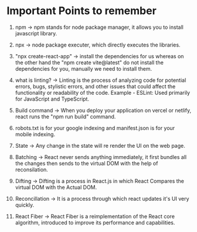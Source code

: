 # Important Points to remember

1. npm -> npm stands for node package manager, it allows you to install javascript library.

2. npx -> node package executer, which directly executes the libraries.

3. "npx create-react-app" -> install the dependencies for us whereas on the other hand the "npm create vite@latest" do not install the dependencies for you, manually we need to install them.

4. what is linting? -> Linting is the process of analyzing code for potential errors, bugs, stylistic errors, and other issues that could affect the functionality or readability of the code.
Example - ESLint: Used primarily for JavaScript and TypeScript.

5. Build command -> When you deploy your application on vercel or netlify, react runs the "npm run build" command.

6. robots.txt is for your google indexing and manifest.json is for your mobile indexing.

7. State -> Any change in the state will re render the UI on the web page.

8. Batching -> React never sends anything immediately, it first bundles all the changes then sends to the virtual DOM with the help of reconsilation. 

9. Difting -> Difting is a process in React.js in which React Compares the virtual DOM with the Actual DOM. 

10. Reconcillation -> It is a process through which react updates it's UI very quickly.

11. React Fiber -> React Fiber is a reimplementation of the React core algorithm, introduced to improve its performance and capabilities. 